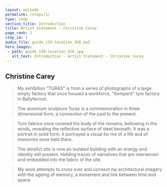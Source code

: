 ```yaml
---
layout: episode
permalink: /stops/1/
type: stop
section_title: Introduction
title: Artist Statement - Christine Carey
page_rank: 1
stop_id: 1
audio_file: guide_139-location_916.mp3
hero_images:
 - path: guide_139-location_916.jpg
   alt_text: Introduction - Artist Statement - Christine Carey 
---
```


## Christine Carey

> My exhibition "TURAS" is from a series of photographs of a large empty
factory that once housed a workforce, "Semperit" tyre factory in
Ballyfermot.

> The aluminum sculpture Turas is a commemoration in three dimensional form,
a connection of the past to the present.

> Torn fabrics once covered the body of the remains, bellowing in the winds,
revealing the reflective surface of steel beneath. It was a portrait in
solid form. it portrayed a visual for me of a life and of memories once
held there.

> The derelict site is now an isolated building with an energy and identity
still present. Holding traces of narratives that are interwoven and
embedded into the fabric of the site.

> My work attempts to cross over and connect my architectural imagery with
the ageing  of memory, a movement and link between time and space.
